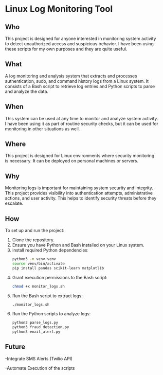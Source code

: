 # Linux Log Monitoring Tool

## Who
This project is designed for anyone interested in monitoring system activity to detect unauthorized access and suspicious behavior. I have been using these scripts for my own purposes and they are quite useful.

## What
A log monitoring and analysis system that extracts and processes authentication, sudo, and command history logs from a Linux system. It consists of a Bash script to retrieve log entries and Python scripts to parse and analyze the data.

## When
This system can be used at any time to monitor and analyze system activity. I have been using it as part of routine security checks, but it can be used for monitoring in other situations as well.

## Where
This project is designed for Linux environments where security monitoring is necessary. It can be deployed on personal machines or servers.

## Why
Monitoring logs is important for maintaining system security and integrity. This project provides visibility into authentication attempts, administrative actions, and user activity. This helps to identify security threats before they escalate.

## How
To set up and run the project:

1. Clone the repository.
2. Ensure you have Python and Bash installed on your Linux system.
3. Install required Python dependencies:
   ```bash
   python3 -m venv venv
   source venv/bin/activate
   pip install pandas scikit-learn matplotlib
   ```
4. Grant execution permissions to the Bash script:
   ```bash
   chmod +x monitor_logs.sh
   ```
5. Run the Bash script to extract logs:
   ```bash
   ./monitor_logs.sh
   ```
6. Run the Python scripts to analyze logs:
   ```bash
   python3 parse_logs.py
   python3 fraud_detection.py
   python3 email_alert.py
   ```

## Future
-Integrate SMS Alerts (Twilio API)

-Automate Execution of the scripts

